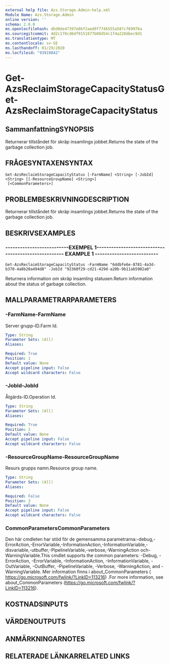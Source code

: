 ```yaml
---
external help file: Azs.Storage.Admin-help.xml
Module Name: Azs.Storage.Admin
online version: ''
schema: 2.0.0
ms.openlocfilehash: dbd8de47397e86f2aed9f774b555a587cf69976a
ms.sourcegitcommit: 4d2c178cd6df9151877b08d54c1f4a228dbec9d1
ms.translationtype: MT
ms.contentlocale: sv-SE
ms.lasthandoff: 01/29/2020
ms.locfileid: "93919842"
---
```

# <span data-ttu-id="4df1e-101">Get-AzsReclaimStorageCapacityStatus</span><span class="sxs-lookup"><span data-stu-id="4df1e-101">Get-AzsReclaimStorageCapacityStatus</span></span>

## <span data-ttu-id="4df1e-102">Sammanfattning</span><span class="sxs-lookup"><span data-stu-id="4df1e-102">SYNOPSIS</span></span>
<span data-ttu-id="4df1e-103">Returnerar tillståndet för skräp insamlings jobbet.</span><span class="sxs-lookup"><span data-stu-id="4df1e-103">Returns the state of the garbage collection job.</span></span>

## <span data-ttu-id="4df1e-104">FRÅGESYNTAXEN</span><span class="sxs-lookup"><span data-stu-id="4df1e-104">SYNTAX</span></span>

```
Get-AzsReclaimStorageCapacityStatus [-FarmName] <String> [-JobId] <String> [[-ResourceGroupName] <String>]
 [<CommonParameters>]
```

## <span data-ttu-id="4df1e-105">PROBLEMBESKRIVNING</span><span class="sxs-lookup"><span data-stu-id="4df1e-105">DESCRIPTION</span></span>
<span data-ttu-id="4df1e-106">Returnerar tillståndet för skräp insamlings jobbet.</span><span class="sxs-lookup"><span data-stu-id="4df1e-106">Returns the state of the garbage collection job.</span></span>

## <span data-ttu-id="4df1e-107">BESKRIVS</span><span class="sxs-lookup"><span data-stu-id="4df1e-107">EXAMPLES</span></span>

### <span data-ttu-id="4df1e-108">--------------------------EXEMPEL 1--------------------------</span><span class="sxs-lookup"><span data-stu-id="4df1e-108">-------------------------- EXAMPLE 1 --------------------------</span></span>
```
Get-AzsReclaimStorageCapacityStatus -FarmName "6ddbfe6e-8781-4a3d-b370-4a8b20a494d8" -JobId "92360f29-cd21-429d-a20b-9b11ab5902a0"
```

<span data-ttu-id="4df1e-109">Returnera information om skräp insamling statusen.</span><span class="sxs-lookup"><span data-stu-id="4df1e-109">Return information about the status of garbage collection.</span></span>

## <span data-ttu-id="4df1e-110">MALLPARAMETRAR</span><span class="sxs-lookup"><span data-stu-id="4df1e-110">PARAMETERS</span></span>

### <span data-ttu-id="4df1e-111">-FarmName</span><span class="sxs-lookup"><span data-stu-id="4df1e-111">-FarmName</span></span>
<span data-ttu-id="4df1e-112">Server grupp-ID.</span><span class="sxs-lookup"><span data-stu-id="4df1e-112">Farm Id.</span></span>

```yaml
Type: String
Parameter Sets: (All)
Aliases: 

Required: True
Position: 1
Default value: None
Accept pipeline input: False
Accept wildcard characters: False
```

### <span data-ttu-id="4df1e-113">-JobId</span><span class="sxs-lookup"><span data-stu-id="4df1e-113">-JobId</span></span>
<span data-ttu-id="4df1e-114">Åtgärds-ID.</span><span class="sxs-lookup"><span data-stu-id="4df1e-114">Operation Id.</span></span>

```yaml
Type: String
Parameter Sets: (All)
Aliases: 

Required: True
Position: 2
Default value: None
Accept pipeline input: False
Accept wildcard characters: False
```

### <span data-ttu-id="4df1e-115">-ResourceGroupName</span><span class="sxs-lookup"><span data-stu-id="4df1e-115">-ResourceGroupName</span></span>
<span data-ttu-id="4df1e-116">Resurs grupps namn.</span><span class="sxs-lookup"><span data-stu-id="4df1e-116">Resource group name.</span></span>

```yaml
Type: String
Parameter Sets: (All)
Aliases: 

Required: False
Position: 3
Default value: None
Accept pipeline input: False
Accept wildcard characters: False
```

### <span data-ttu-id="4df1e-117">CommonParameters</span><span class="sxs-lookup"><span data-stu-id="4df1e-117">CommonParameters</span></span>
<span data-ttu-id="4df1e-118">Den här cmdleten har stöd för de gemensamma parametrarna:-debug,-ErrorAction,-ErrorVariable,-InformationAction,-InformationVariable,-disvariable,-utbuffer,-PipelineVariable,-verbose,-WarningAction och-WarningVariable.</span><span class="sxs-lookup"><span data-stu-id="4df1e-118">This cmdlet supports the common parameters: -Debug, -ErrorAction, -ErrorVariable, -InformationAction, -InformationVariable, -OutVariable, -OutBuffer, -PipelineVariable, -Verbose, -WarningAction, and -WarningVariable.</span></span> <span data-ttu-id="4df1e-119">Mer information finns i about_CommonParameters ( https://go.microsoft.com/fwlink/?LinkID=113216) .</span><span class="sxs-lookup"><span data-stu-id="4df1e-119">For more information, see about_CommonParameters (https://go.microsoft.com/fwlink/?LinkID=113216).</span></span>

## <span data-ttu-id="4df1e-120">KOSTNADS</span><span class="sxs-lookup"><span data-stu-id="4df1e-120">INPUTS</span></span>

## <span data-ttu-id="4df1e-121">VÄRDEN</span><span class="sxs-lookup"><span data-stu-id="4df1e-121">OUTPUTS</span></span>

## <span data-ttu-id="4df1e-122">ANMÄRKNINGAR</span><span class="sxs-lookup"><span data-stu-id="4df1e-122">NOTES</span></span>

## <span data-ttu-id="4df1e-123">RELATERADE LÄNKAR</span><span class="sxs-lookup"><span data-stu-id="4df1e-123">RELATED LINKS</span></span>

